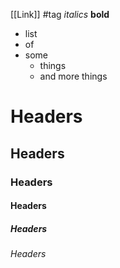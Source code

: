 [[Link]]
#tag
*italics*
**bold**

- list
- of 
- some
	- things
	- and more things 

# Headers
## Headers
### Headers
#### Headers
##### Headers
###### Headers

